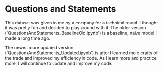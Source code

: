 # Questions and Statements
This dataset was given to me by a company for a technical round. I thought it was pretty fun and decided to play around with it. The older version ('QuestionsAndStatements_BaselineOld.ipynb') is a baseline, naive model I made a long time ago.

The newer, more updated version ('QuestionsAndStatements_Updated.ipynb') is after I learned more crafts of the trade and improved my efficiency in code. As I learn more and practice more, I will continue to update and improve my code.
